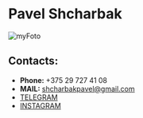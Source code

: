 # Pavel Shcharbak #
![myFoto](/rsschool-cv/img/my%20foto.png "Моё фото")
## **Contacts:** ##

* **Phone:** +375 29 727 41 08
* **MAIL:** shcharbakpavel@gmail.com
* [TELEGRAM](https://t.me/Pablo_orabocsE)
* [INSTAGRAM](https://www.instagram.com/zametki_illusionista/)